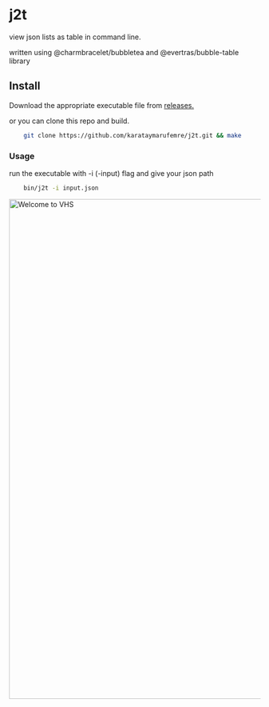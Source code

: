 j2t
=======


view json lists as table in command line. 

written using @charmbracelet/bubbletea and @evertras/bubble-table library

## Install

Download the appropriate executable file from [releases.](https://github.com/karataymarufemre/j2t/releases/)

or you can clone this repo and build.

```bash
    git clone https://github.com/karataymarufemre/j2t.git && make
```

### Usage

run the executable with -i (-input) flag and give your json path

```bash
    bin/j2t -i input.json
```


<img alt="Welcome to VHS" src="https://raw.githubusercontent.com/karataymarufemre/j2t/main/metadata/out.gif" width="1000" />
